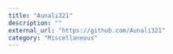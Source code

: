 ```yaml
---
title: "Aunali321"
description: ""
external_url: "https://github.com/Aunali321"
category: "Miscellaneous"
---
```

